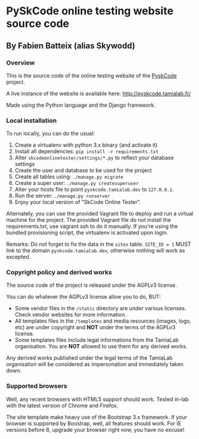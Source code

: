 # PySkCode online testing website source code
## By Fabien Batteix (alias Skywodd)

### Overview

This is the source code of the online testing website of the [PyskCode](https://github.com/tamiaLab/PySkCode) project.

A live instance of the website is available here: <http://pyskcode.tamialab.fr/>

Made using the Python language and the Django framework.

### Local installation

To run locally, you can do the usual:

1. Create a virtualenv with python 3.x binary (and activate it)
2. Install all dependencies:
    ``pip install -r requirements.txt``
3. Alter ``skcodeonlinetester/settings/*.py`` to reflect your database settings
4. Create the user and database to be used for the project
5. Create all tables using:
    ``./manage.py migrate``
6. Create a super user:
    ``./manage.py createsuperuser``
7. Alter your hosts file to point ``pyskcode.tamialab.dev`` to ``127.0.0.1``.
8. Run the server:
    ``./manage.py runserver``
9. Enjoy your local version of "SkCode Online Tester".

Alternately, you can use the provided Vagrant file to deploy and run a virtual machine for the project.
The provided Vagrant file do not install the requirements.txt, use vagrant ssh to do it manually.
If you're using the bundled provisioning script, the virtualenv is activated upon login.

Remarks: Do not forget to fix the data in the ``sites`` table.
``SITE_ID = 1`` MUST link to the domain ``pyskcode.tamialab.dev``, otherwise nothing will work as excepted.

### Copyright policy and derived works

The source code of the project is released under the AGPLv3 license. 

You can do whatever the AGPLv3 license allow you to do, BUT:
- Some vendor files in the ``/static`` directory are under various licenses. Check vendor websites for more information.
- All templates files in the ``/templates`` and media resources (images, logo, etc) are under copyright and **NOT** under the terms of the AGPLv3 license.
- Some templates files include legal informations from the TamiaLab organisation. You are **NOT** allowed to use them for any derived works.

Any derived works published under the legal terms of the TamiaLab organisation will be considered as impersonation and immediately taken down.

### Supported browsers

Well, any recent browsers with HTML5 support should work.
Tested in-lab with the latest version of Chrome and Firefox.

The site template make heavy use of the Bootstrap 3.x framework. If your browser is supported by Boostrap, well, all features should work.
For IE versions before 8, upgrade your browser right now, you have no excuse!
